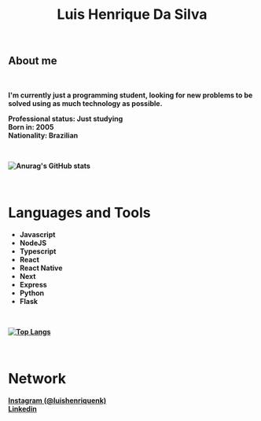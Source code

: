 <strong>
<h1 align="center">Luis Henrique Da Silva</h1>
</br>

<h2>About me</h2>
</br>

<p>
    I'm currently just a programming student, looking for new problems to be solved using as much technology as possible.
</p>
<p>
    Professional status: Just studying</br>
    Born in: 2005</br>
    Nationality: Brazilian</br> 
</p>
</br>

![Anurag's GitHub stats](https://github-readme-stats.vercel.app/api?username=LuisHenriqueDaSilv&show_icons=true) 

</br>

<h1>Languages and Tools</h1>
<ul>
    <li>Javascript</li>
    <li>NodeJS</li>
    <li>Typescript</li>
    <li>React</li>
    <li>React Native</li>
    <li>Next</li>
    <li>Express</li>
    <li>Python</li>
    <li>Flask</li>
</ul>
</br>

[![Top Langs](https://github-readme-stats.vercel.app/api/top-langs/?username=LuishenriqueDaSilv)](https://github.com/anuraghazra/github-readme-stats)

</br>

<h1>Network</h1>

[Instagram (@luishenriquenk)](https://www.instagram.com/luishenriquenk/) </br>
[Linkedin](https://www.linkedin.com/in/luis-henrique-7798a7221/)


</strong>

